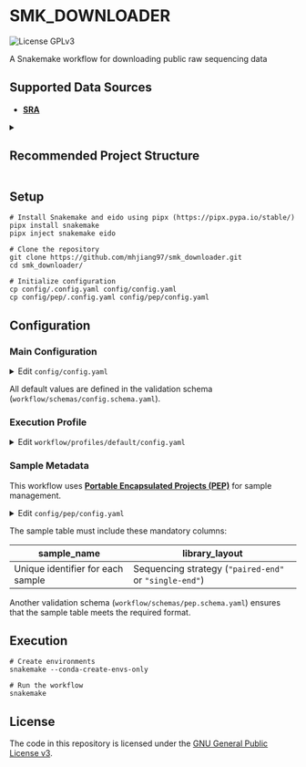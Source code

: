 <!-- markdownlint-configure-file {"no-inline-html": {"allowed_elements": ["code", "details", "h2", "summary"]}} -->

# SMK_DOWNLOADER

![License GPLv3](https://img.shields.io/badge/License-GPLv3-blue.svg)

A Snakemake workflow for downloading public raw sequencing data

## Supported Data Sources

- [**SRA**](https://www.ncbi.nlm.nih.gov/sra)

<details>

<summary><h2>Recommended Project Structure</h2></summary>

```text
data/
├── sra/
│   └── PRJNA*/            # Data organized by BioProject
│       ├── SRR*/          # Individual SRA entries
│       │   ├── SRR*.sra           # Raw SRA files
│       │   ├── SRR*.fastq.gz      # Single-end reads
|       │   ├── SRR*_1.fastq.gz    # Paired-end forward reads
│       │   └── SRR*_2.fastq.gz    # Paired-end reverse reads
│       ├── SRR*.fq.gz             # Symbolic links (single-end)
|       ├── SRR*_R1.fq.gz          # Symbolic links (paired-end forward)
│       ├── SRR*_R2.fq.gz          # Symbolic links (paired-end reverse)
│       ├── fastqc/                # QC reports
│       └── multiqc/               # Aggregated QC reports
└── code/
    └── smk_downloader/    # This workflow
```

</details>

## Setup

```shell
# Install Snakemake and eido using pipx (https://pipx.pypa.io/stable/)
pipx install snakemake
pipx inject snakemake eido

# Clone the repository
git clone https://github.com/mhjiang97/smk_downloader.git
cd smk_downloader/

# Initialize configuration
cp config/.config.yaml config/config.yaml
cp config/pep/.config.yaml config/pep/config.yaml
```

## Configuration

### Main Configuration

<details>

<summary>Edit <code>config/config.yaml</code></summary>

```yaml
retries_sra: 1
dir_run: /home/user/projects/data
suffixes_fastq_renamed:
  paired-end: ["_R1.fq.gz", "_R2.fq.gz"]
  single-end: [".fq.gz"]
run_fastqc: true
run_multiqc: true
```

</details>

All default values are defined in the validation schema (`workflow/schemas/config.schema.yaml`).

### Execution Profile

<details>

<summary>Edit <code>workflow/profiles/default/config.yaml</code></summary>

```yaml
software-deployment-method:
  - conda
conda-prefix: /home/mjhk/.snakemake/envs/smk_downloader
printshellcmds: True
keep-incomplete: True
cores: 20
resources:
  n_instance: 5
set-threads:
  fastqc: 4
set-resources:
  download_sra_paired_end:
    n_instance: 1
  download_sra_single_end:
    n_instance: 1
```

</details>

### Sample Metadata

This workflow uses [**Portable Encapsulated Projects (PEP)**](https://pep.databio.org/) for sample management.

<details>

<summary>Edit <code>config/pep/config.yaml</code></summary>

```yaml
pep_version: 2.1.0
sample_table: samples.csv    # Path to the sample table (Required)
```

</details>

The sample table must include these mandatory columns:

| **sample_name**                   | **library_layout**                                     |
| --------------------------------- | ------------------------------------------------------ |
| Unique identifier for each sample | Sequencing strategy (`"paired-end"` or `"single-end"`) |

Another validation schema (`workflow/schemas/pep.schema.yaml`) ensures that the sample table meets the required format.

## Execution

```shell
# Create environments
snakemake --conda-create-envs-only

# Run the workflow
snakemake
```

## License

The code in this repository is licensed under the [GNU General Public License v3](http://www.gnu.org/licenses/gpl-3.0.html).
